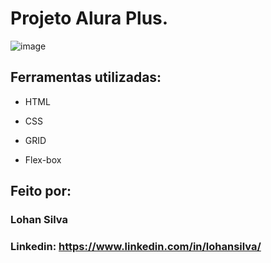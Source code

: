 # Projeto Alura Plus.

![image](assets/foto-projeto.png)

## Ferramentas utilizadas:

* HTML

* CSS

* GRID

* Flex-box

## Feito por:

### Lohan Silva

### Linkedin: https://www.linkedin.com/in/lohansilva/

